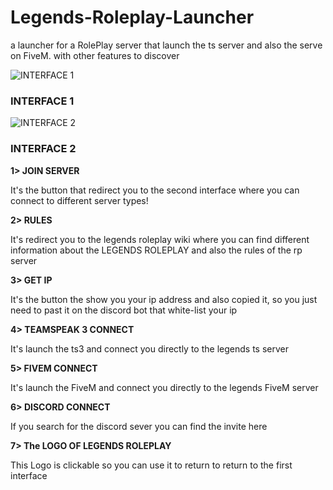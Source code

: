 # Legends-Roleplay-Launcher
a launcher for a RolePlay server that launch the ts server and also the serve on FiveM. with other features to discover


![INTERFACE 1](https://i.ibb.co/2dp8qKC/FACE1-TUTO.png)
### INTERFACE 1
![INTERFACE 2](https://i.ibb.co/ggJHVc4/FACE2-TUTO.png)
### INTERFACE 2

**1> JOIN SERVER**

It's the button that redirect you to the second interface where you can connect to different server types!

**2> RULES**

It's redirect you to the legends roleplay wiki where you can find different information about the LEGENDS ROLEPLAY and also the rules of the rp server

**3> GET IP**

It's the button the show you your ip address and also copied it, so you just need to past it on the discord bot that white-list your ip

**4> TEAMSPEAK 3 CONNECT**

It's launch the ts3 and connect you directly to the legends ts server

**5> FIVEM CONNECT**

It's launch the FiveM and connect you directly to the legends FiveM server

**6> DISCORD CONNECT**

If you search for the discord sever you can find the invite here

**7> The LOGO OF LEGENDS ROLEPLAY**

This Logo is clickable so you can use it to return to return to the first interface

